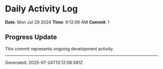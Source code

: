 # Daily Activity Log

**Date**: Mon Jul 29 2024
**Time**: 9:12:06 AM
**Commit**: 1

## Progress Update

This commit represents ongoing development activity.

---
Generated: 2025-07-24T13:12:06.581Z
